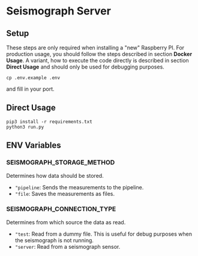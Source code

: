 # Seismograph Server

## Setup

These steps are only required when installing a "new" Raspberry PI. For production usage, you should follow the steps
described in section **Docker Usage**. A variant, how to execute the code directly is described in section **Direct
Usage** and should only be used for debugging purposes.

```
cp .env.example .env
```

and fill in your port.

## Direct Usage

```
pip3 install -r requirements.txt
python3 run.py
```

## ENV Variables

### SEISMOGRAPH_STORAGE_METHOD

Determines how data should be stored.

+ `"pipeline`: Sends the measurements to the pipeline.
+ `"file`: Saves the measurements as files.

### SEISMOGRAPH_CONNECTION_TYPE

Determines from which source the data as read.

+ `"test`: Read from a dummy file. This is useful for debug purposes when the seismograph is not running.
+ `"server`: Read from a seismograph sensor.
